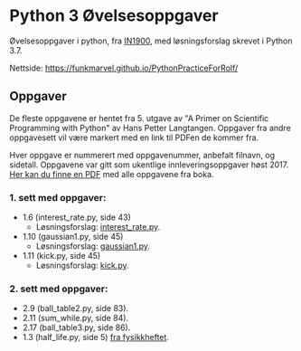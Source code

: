 # Python 3 Øvelsesoppgaver
Øvelsesoppgaver i python, fra [IN1900](https://www.uio.no/studier/emner/matnat/ifi/IN1900/h17/ressurser/undervisningsplan.html), med løsningsforslag skrevet i Python 3.7.

Nettside: https://funkmarvel.github.io/PythonPracticeForRolf/

## Oppgaver
De fleste oppgavene er hentet fra 5. utgave av "A Primer on Scientific Programming with Python" av Hans Petter Langtangen. Oppgaver fra andre oppgavesett vil være markert med en link til PDFen de kommer fra.

Hver oppgave er nummerert med oppgavenummer, anbefalt filnavn, og sidetall. Oppgavene var gitt som ukentlige innleveringsoppgaver høst 2017. [Her kan du finne en PDF](docs/OppgavePDFer/in1900_exercises_2017.pdf) med alle oppgavene fra boka.

### 1. sett med oppgaver:
- 1.6 (interest_rate.py, side 43)
  - Løsningsforslag: [interest_rate.py](docs/kode_løsningsforslag/sett_1/interest_rate.py).
- 1.10 (gaussian1.py, side 45)
  - Løsningsforslag: [gaussian1.py](docs/kode_løsningsforslag/sett_1/gaussian1.py).
- 1.11 (kick.py, side 45)
  - Løsningsforslag: [kick.py](docs/kode_løsningsforslag/sett_1/kick.py).

### 2. sett med oppgaver:
- 2.9 (ball_table2.py, side 83).
- 2.11 (sum_while.py, side 84).
- 2.17 (ball_table3.py, side 86).
- 1.3 (half_life.py, side 5) [fra fysikkheftet](docs/OppgavePDFer/fysikk_oppgaver.pdf).
